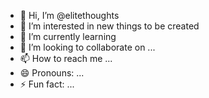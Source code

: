 - 👋 Hi, I’m @elitethoughts
- 👀 I’m interested in new things to be created
- 🌱 I’m currently learning 
- 💞️ I’m looking to collaborate on ...
- 📫 How to reach me ...
- 😄 Pronouns: ...
- ⚡ Fun fact: ...

<!---
elitethoughts/elitethoughts is a ✨ special ✨ repository because its `README.md` (this file) appears on your GitHub profile.
You can click the Preview link to take a look at your changes.
--->
